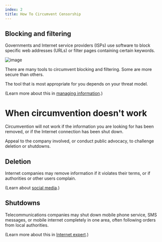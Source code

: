 ```yaml
---
index: 2
title: How To Circumvent Censorship
---
```

## Blocking and filtering

Governments and Internet service providers (ISPs) use software to block specific web addresses (URLs) or filter pages containing certain keywords. 

![image](internetb1.png)

There are many tools to circumvent blocking and filtering. Some are more secure than others.

The tool that is most appropriate for you depends on your threat model. 

(Learn more about this in [managing information](umbrella://information/managing-information).)

# When circumvention doesn't work

Circumvention will not work if the information you are looking for has been removed, or if the Internet connection has been shut down. 

Appeal to the company involved, or conduct public advocacy, to challenge deletion or shutdowns.   

## Deletion

Internet companies may remove information if it violates their terms, or if authorities or other users complain. 

(Learn about [social media](umbrella://communications/social-media/beginner).)

## Shutdowns

Telecommunications companies may shut down mobile phone service, SMS messages, or mobile internet completely in one area, often following orders from local authorities. 

(Learn more about this in [Internet expert](umbrella://communications/the-internet/expert).)